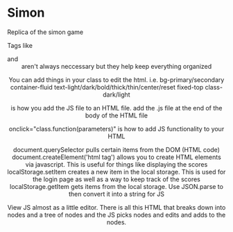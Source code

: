 # Simon
Replica of the simon game

Tags like <div> and <header> aren't always neccessary but they help keep everything organized

  
  You can add things in your class to edit the html.
  i.e. bg-primary/secondary
 container-fluid
  text-light/dark/bold/thick/thin/center/reset
  fixed-top
  class-dark/light
  
  <script src='.js'></script> is how you add the JS file to an HTML file. add the .js file at the end of the body of the HTML file
  onclick="class.function(parameters)" is how to add JS functionality to your HTML
  
  document.querySelector pulls certain items from the DOM (HTML code)
  document.createElement('html tag') allows you to create HTML elements via javascript. This is useful for things like displaying the scores
  localStorage.setItem creates a new item in the local storage. This is used for the login page as well as a way to keep track of the scores 
  localStorage.getItem gets items from the local storage. Use JSON.parse to then convert it into a string for JS
  
  View JS almost as a little editor. There is all this HTML that breaks down into nodes and a tree of nodes and the JS picks nodes and edits and adds to the nodes. 
  
